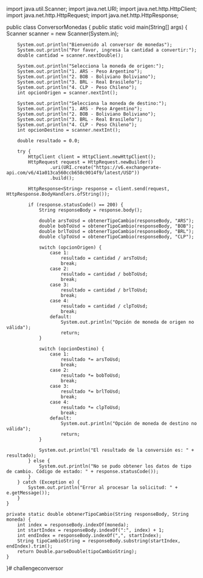 import java.util.Scanner;
import java.net.URI;
import java.net.http.HttpClient;
import java.net.http.HttpRequest;
import java.net.http.HttpResponse;

public class ConversorMonedas {
    public static void main(String[] args) {
        Scanner scanner = new Scanner(System.in);

        System.out.println("Bienvenido al conversor de monedas");
        System.out.println("Por favor, ingresa la cantidad a convertir:");
        double cantidad = scanner.nextDouble();

        System.out.println("Selecciona la moneda de origen:");
        System.out.println("1. ARS - Peso Argentino");
        System.out.println("2. BOB - Boliviano Boliviano");
        System.out.println("3. BRL - Real Brasileño");
        System.out.println("4. CLP - Peso Chileno");
        int opcionOrigen = scanner.nextInt();

        System.out.println("Selecciona la moneda de destino:");
        System.out.println("1. ARS - Peso Argentino");
        System.out.println("2. BOB - Boliviano Boliviano");
        System.out.println("3. BRL - Real Brasileño");
        System.out.println("4. CLP - Peso Chileno");
        int opcionDestino = scanner.nextInt();

        double resultado = 0.0;

        try {
            HttpClient client = HttpClient.newHttpClient();
            HttpRequest request = HttpRequest.newBuilder()
                    .uri(URI.create("https://v6.exchangerate-api.com/v6/41a013ca560ccb658c9014f9/latest/USD"))
                    .build();

            HttpResponse<String> response = client.send(request, HttpResponse.BodyHandlers.ofString());

            if (response.statusCode() == 200) {
                String responseBody = response.body();

                double arsToUsd = obtenerTipoCambio(responseBody, "ARS");
                double bobToUsd = obtenerTipoCambio(responseBody, "BOB");
                double brlToUsd = obtenerTipoCambio(responseBody, "BRL");
                double clpToUsd = obtenerTipoCambio(responseBody, "CLP");

                switch (opcionOrigen) {
                    case 1:
                        resultado = cantidad / arsToUsd;
                        break;
                    case 2:
                        resultado = cantidad / bobToUsd;
                        break;
                    case 3:
                        resultado = cantidad / brlToUsd;
                        break;
                    case 4:
                        resultado = cantidad / clpToUsd;
                        break;
                    default:
                        System.out.println("Opción de moneda de origen no válida");
                        return;
                }

                switch (opcionDestino) {
                    case 1:
                        resultado *= arsToUsd;
                        break;
                    case 2:
                        resultado *= bobToUsd;
                        break;
                    case 3:
                        resultado *= brlToUsd;
                        break;
                    case 4:
                        resultado *= clpToUsd;
                        break;
                    default:
                        System.out.println("Opción de moneda de destino no válida");
                        return;
                }

                System.out.println("El resultado de la conversión es: " + resultado);
            } else {
                System.out.println("No se pudo obtener los datos de tipo de cambio. Código de estado: " + response.statusCode());
            }
        } catch (Exception e) {
            System.out.println("Error al procesar la solicitud: " + e.getMessage());
        }
    }

    private static double obtenerTipoCambio(String responseBody, String moneda) {
        int index = responseBody.indexOf(moneda);
        int startIndex = responseBody.indexOf(":", index) + 1;
        int endIndex = responseBody.indexOf(",", startIndex);
        String tipoCambioString = responseBody.substring(startIndex, endIndex).trim();
        return Double.parseDouble(tipoCambioString);
    }
}# challengeconversor
